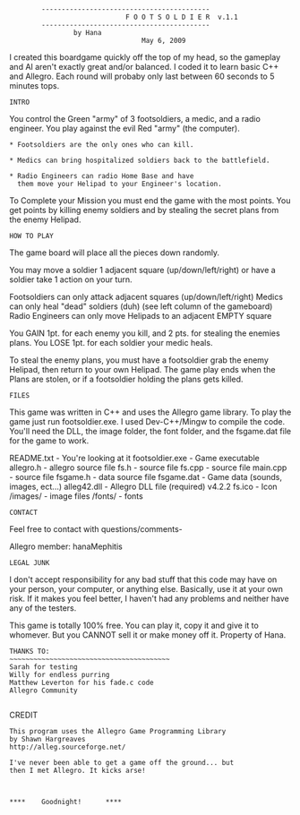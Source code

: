 			------------------------------------------
                                 F O O T S O L D I E R  v.1.1
			------------------------------------------
				    by Hana
                                     May 6, 2009
                       
    
I created this boardgame quickly off the top of my head, so the gameplay and AI aren't exactly
great and/or balanced. I coded it to learn basic C++ and Allegro. Each round will probaby only
last between 60 seconds to 5 minutes tops.

~~~~~~~~~~~~~~~~~~~~~~~~~~~~~~~~~~~~~~~~~~
INTRO
~~~~~~~~~~~~~~~~~~~~~~~~~~~~~~~~~~~~~~~~~~
You control the Green "army" of 3 footsoldiers, a medic, and a radio engineer. You play
against the evil Red "army" (the computer).

	* Footsoldiers are the only ones who can kill.

	* Medics can bring hospitalized soldiers back to the battlefield.

	* Radio Engineers can radio Home Base and have 
	  them move your Helipad to your Engineer's location.

To Complete your Mission you must end the game with the most points.
You get points by killing enemy soldiers and by stealing the secret plans from the enemy Helipad.

~~~~~~~~~~~~~~~~~~~~~~~~~~~~~~~~~~~~~~~~~
HOW TO PLAY
~~~~~~~~~~~~~~~~~~~~~~~~~~~~~~~~~~~~~~~~~
The game board will place all the pieces down randomly. 

You may move a soldier 1 adjacent square (up/down/left/right)
or
have a soldier take 1 action on your turn.

Footsoldiers can only attack adjacent squares (up/down/left/right)
Medics can only heal "dead" soldiers (duh) (see left column of the gameboard)
Radio Engineers can only move Helipads to an adjacent EMPTY square

You GAIN 1pt. for each enemy you kill, and 2 pts. for stealing the enemies plans.
You LOSE 1pt. for each soldier your medic heals.

To steal the enemy plans, you must have a footsoldier grab the enemy Helipad,
then return to your own Helipad. 
The game play ends when the Plans are stolen, or if a footsoldier holding the plans gets killed.


~~~~~~~~~~~~~~~~~~~~~~~~~~~~~~~~~~~~~~~~~
FILES
~~~~~~~~~~~~~~~~~~~~~~~~~~~~~~~~~~~~~~~~~
This game was written in C++ and uses the Allegro game library.
To play the game just run footsoldier.exe. I used Dev-C++/Mingw to 
compile the code. You'll need the DLL, the image folder, the font folder, and
the fsgame.dat file for the game to work.

README.txt		- You're looking at it
footsoldier.exe		- Game executable
allegro.h 		- allegro source file
fs.h			- source file
fs.cpp			- source file
main.cpp		- source file
fsgame.h		- data source file
fsgame.dat		- Game data (sounds, images, ect...)
alleg42.dll		- Allegro DLL file (required) v4.2.2
fs.ico 			- Icon
/images/ 		- image files
/fonts/  		- fonts

~~~~~~~~~~~~~~~~~~~~~~~~~~~~~~~~~~~~~~~~~
CONTACT
~~~~~~~~~~~~~~~~~~~~~~~~~~~~~~~~~~~~~~~~~
Feel free to contact with questions/comments-

Allegro member: hanaMephitis

~~~~~~~~~~~~~~~~~~~~~~~~~~~~~~~~~~~~~~~~~
LEGAL JUNK
~~~~~~~~~~~~~~~~~~~~~~~~~~~~~~~~~~~~~~~~~
I don't accept responsibility for any bad stuff
that this code may have on your person, your computer, or
anything else. Basically, use it at your own risk. 
If it makes you feel better, I haven't had any problems and 
neither have any of the testers.
    
This game is totally 100% free. You can play it, copy it and
give it to whomever. But you CANNOT sell it or make money off it. 
Property of Hana.
    
	
~~~~~~~~~~~~~~~~~~~~~~~~~~~~~~~~~~~~~~~~~
THANKS TO:
~~~~~~~~~~~~~~~~~~~~~~~~~~~~~~~~~~~~~~~~
Sarah for testing
Willy for endless purring
Matthew Leverton for his fade.c code
Allegro Community


~~~~~~~~~~~~~~~~~~~~~~~~~~~~~~~~~~~~~~~~~
CREDIT
~~~~~~~~~~~~~~~~~~~~~~~~~~~~~~~~~~~~~~~~~
This program uses the Allegro Game Programming Library 
by Shawn Hargreaves
http://alleg.sourceforge.net/

I've never been able to get a game off the ground... but 
then I met Allegro. It kicks arse!



****    Goodnight!      ****












